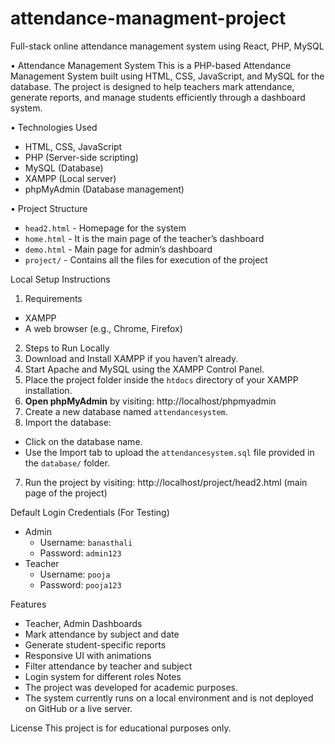 # attendance-managment-project
Full-stack online attendance management system using React, PHP, MySQL

•	Attendance Management System
This is a PHP-based Attendance Management System built using HTML, CSS, JavaScript, and MySQL for the database. The project is designed to help teachers mark attendance, generate reports, and manage students efficiently through a dashboard system.

•	Technologies Used
- HTML, CSS, JavaScript
- PHP (Server-side scripting)
- MySQL (Database)
- XAMPP (Local server)
- phpMyAdmin (Database management)

•	Project Structure
- `head2.html` - Homepage for the system
- `home.html` - It is the main page of the teacher’s dashboard 
- `demo.html` - Main page for admin’s dashboard
- `project/` - Contains all the files for execution of the project


Local Setup Instructions

1. Requirements
- XAMPP 
- A web browser (e.g., Chrome, Firefox)

2. Steps to Run Locally
1. Download and Install XAMPP if you haven’t already.
2. Start Apache and MySQL using the XAMPP Control Panel.
3. Place the project folder inside the `htdocs` directory of your XAMPP installation.
4. **Open phpMyAdmin** by visiting:
http://localhost/phpmyadmin
5. Create a new database named `attendancesystem`.
6. Import the database:
- Click on the database name.
- Use the Import tab to upload the `attendancesystem.sql` file provided in the `database/` folder.
7. Run the project by visiting:
http://localhost/project/head2.html (main page of the project)


Default Login Credentials (For Testing)
- Admin
  - Username: `banasthali`
  - Password: `admin123`
- Teacher
  - Username: `pooja`
  - Password: `pooja123`

Features
- Teacher, Admin Dashboards
- Mark attendance by subject and date
- Generate student-specific reports
- Responsive UI with animations
- Filter attendance by teacher and subject
- Login system for different roles
Notes
- The project was developed for academic purposes.
- The system currently runs on a local environment and is not deployed on GitHub or a live server.

License
This project is for educational purposes only.
